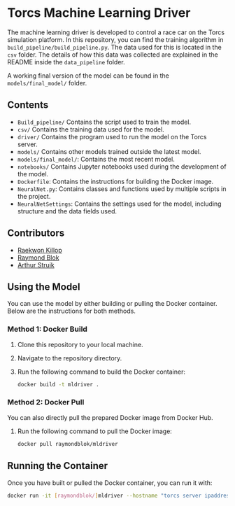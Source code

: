 # Torcs Machine Learning Driver

The machine learning driver is developed to control a race car on the Torcs simulation platform. In this repository, you can find the training algorithm in `build_pipeline/build_pipeline.py`. The data used for this is located in the `csv` folder. The details of how this data was collected are explained in the README inside the `data_pipeline` folder.

A working final version of the model can be found in the `models/final_model/` folder.

## Contents

- `Build_pipeline/` Contains the script used to train the model.
- `csv/` Contains the training data used for the model.
- `driver/` Contains the program used to run the model on the Torcs server.
- `models/` Contains other models trained outside the latest model.
- `models/final_model/`: Contains the most recent model.
- `notebooks/` Contains Jupyter notebooks used during the development of the model.
- `Dockerfile`: Contains the instructions for building the Docker image.
- `NeuralNet.py`: Contains classes and functions used by multiple scripts in the project.
- `NeuralNetSettings`: Contains the settings used for the model, including structure and the data fields used.

## Contributors

- [Raekwon Killop](https://github.com/raekwonkillop)
- [Raymond Blok](https://github.com/raymond-blok)
- [Arthur Struik](https://github.com/Matthino868)

## Using the Model

You can use the model by either building or pulling the Docker container. Below are the instructions for both methods.

### Method 1: Docker Build

1. Clone this repository to your local machine.
2. Navigate to the repository directory.
3. Run the following command to build the Docker container:

    ```bash
    docker build -t mldriver .
    ```

### Method 2: Docker Pull

You can also directly pull the prepared Docker image from Docker Hub.

1. Run the following command to pull the Docker image:

    ```bash
    docker pull raymondblok/mldriver
    ```

## Running the Container

Once you have built or pulled the Docker container, you can run it with:

```bash
docker run -it [raymondblok/]mldriver --hostname "torcs server ipaddress" --port "torcs server port"
